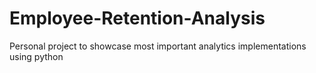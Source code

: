 # Employee-Retention-Analysis
Personal project to showcase most important analytics implementations using python
